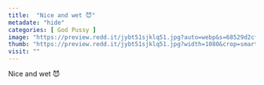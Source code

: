 ```yaml
---
title:  "Nice and wet 😈"
metadate: "hide"
categories: [ God Pussy ]
image: "https://preview.redd.it/jybt51sjklq51.jpg?auto=webp&s=68529d2cfbd6d60356f4314f801c2fcdee707481"
thumb: "https://preview.redd.it/jybt51sjklq51.jpg?width=1080&crop=smart&auto=webp&s=f3c2fcb864977f8648adae3b258cff32e5cb82ab"
visit: ""
---
```

Nice and wet 😈
